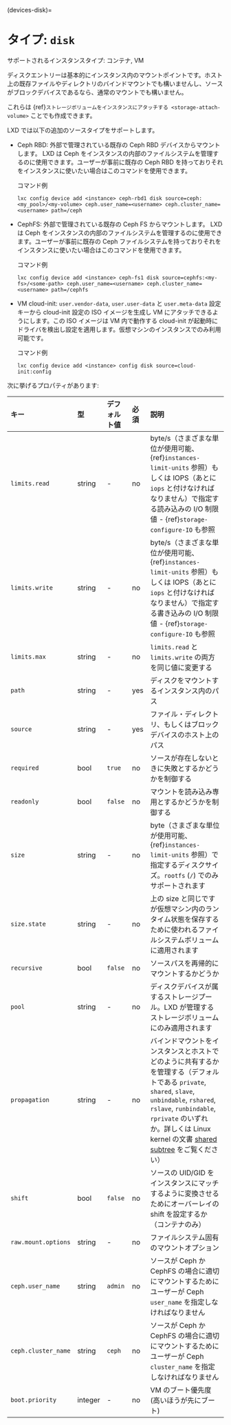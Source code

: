 (devices-disk)=
# タイプ: `disk`

サポートされるインスタンスタイプ: コンテナ, VM

ディスクエントリーは基本的にインスタンス内のマウントポイントです。ホスト上の既存ファイルやディレクトリのバインドマウントでも構いませんし、ソースがブロックデバイスであるなら、通常のマウントでも構いません。

これらは {ref}`ストレージボリュームをインスタンスにアタッチする <storage-attach-volume>` ことでも作成できます。

LXD では以下の追加のソースタイプをサポートします。

- Ceph RBD: 外部で管理されている既存の Ceph RBD デバイスからマウントします。 LXD は Ceph をインスタンスの内部のファイルシステムを管理するのに使用できます。ユーザーが事前に既存の Ceph RBD を持っておりそれをインスタンスに使いたい場合はこのコマンドを使用できます。

  コマンド例

  ```
  lxc config device add <instance> ceph-rbd1 disk source=ceph:<my_pool>/<my-volume> ceph.user_name=<username> ceph.cluster_name=<username> path=/ceph
  ```

- CephFS: 外部で管理されている既存の Ceph FS からマウントします。 LXD は Ceph をインスタンスの内部のファイルシステムを管理するのに使用できます。ユーザーが事前に既存の Ceph ファイルシステムを持っておりそれをインスタンスに使いたい場合はこのコマンドを使用できます。

  コマンド例

  ```
  lxc config device add <instance> ceph-fs1 disk source=cephfs:<my-fs>/<some-path> ceph.user_name=<username> ceph.cluster_name=<username> path=/cephfs
  ```

- VM cloud-init: `user.vendor-data`, `user.user-data` と `user.meta-data` 設定キーから cloud-init 設定の ISO イメージを生成し VM にアタッチできるようにします。この ISO イメージは VM 内で動作する cloud-init が起動時にドライバを検出し設定を適用します。仮想マシンのインスタンスでのみ利用可能です。

  コマンド例

  ```
  lxc config device add <instance> config disk source=cloud-init:config
  ```

次に挙げるプロパティがあります:

キー                | 型      | デフォルト値 | 必須 | 説明
:--                 | :--     | :--          | :--  | :--
`limits.read`       | string  | -            | no   | byte/s（さまざまな単位が使用可能、 {ref}`instances-limit-units` 参照）もしくは IOPS（あとに `iops` と付けなければなりません）で指定する読み込みの I/O 制限値 - {ref}`storage-configure-IO` も参照
`limits.write`      | string  | -            | no   | byte/s（さまざまな単位が使用可能、 {ref}`instances-limit-units` 参照）もしくは IOPS（あとに `iops` と付けなければなりません）で指定する書き込みの I/O 制限値 - {ref}`storage-configure-IO` も参照
`limits.max`        | string  | -            | no   | `limits.read` と `limits.write` の両方を同じ値に変更する
`path`              | string  | -            | yes  | ディスクをマウントするインスタンス内のパス
`source`            | string  | -            | yes  | ファイル・ディレクトリ、もしくはブロックデバイスのホスト上のパス
`required`          | bool    | `true`       | no   | ソースが存在しないときに失敗とするかどうかを制御する
`readonly`          | bool    | `false`      | no   | マウントを読み込み専用とするかどうかを制御する
`size`              | string  | -            | no   | byte（さまざまな単位が使用可能、 {ref}`instances-limit-units` 参照）で指定するディスクサイズ。`rootfs` (`/`) でのみサポートされます
`size.state`        | string  | -            | no   | 上の size と同じですが仮想マシン内のランタイム状態を保存するために使われるファイルシステムボリュームに適用されます
`recursive`         | bool    | `false`      | no   | ソースパスを再帰的にマウントするかどうか
`pool`              | string  | -            | no   | ディスクデバイスが属するストレージプール。LXD が管理するストレージボリュームにのみ適用されます
`propagation`       | string  | -            | no   | バインドマウントをインスタンスとホストでどのように共有するかを管理する（デフォルトである `private`, `shared`, `slave`, `unbindable`,  `rshared`, `rslave`, `runbindable`,  `rprivate` のいずれか。詳しくは Linux kernel の文書 [shared subtree](https://www.kernel.org/doc/Documentation/filesystems/sharedsubtree.txt) をご覧ください） <!-- wokeignore:rule=slave -->
`shift`             | bool    | `false`      | no   | ソースの UID/GID をインスタンスにマッチするように変換させるためにオーバーレイの shift を設定するか（コンテナのみ）
`raw.mount.options` | string  | -            | no   | ファイルシステム固有のマウントオプション
`ceph.user_name`    | string  | `admin`      | no   | ソースが Ceph か CephFS の場合に適切にマウントするためにユーザーが Ceph `user_name` を指定しなければなりません
`ceph.cluster_name` | string  | `ceph`       | no   | ソースが Ceph か CephFS の場合に適切にマウントするためにユーザーが Ceph `cluster_name` を指定しなければなりません
`boot.priority`     | integer | -            | no   | VM のブート優先度 (高いほうが先にブート)

